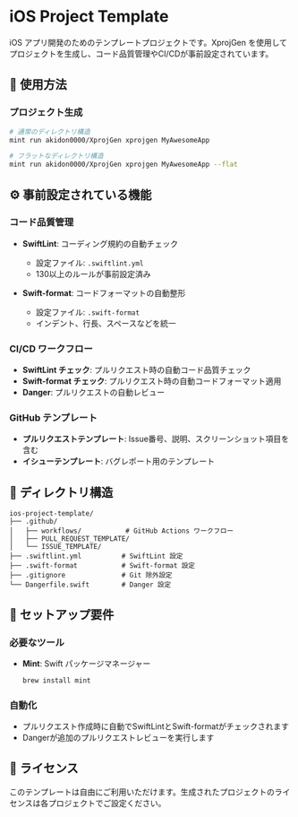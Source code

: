 # iOS Project Template

iOS アプリ開発のためのテンプレートプロジェクトです。XprojGen を使用してプロジェクトを生成し、コード品質管理やCI/CDが事前設定されています。

## 🚀 使用方法

### プロジェクト生成

```bash
# 通常のディレクトリ構造
mint run akidon0000/XprojGen xprojgen MyAwesomeApp

# フラットなディレクトリ構造
mint run akidon0000/XprojGen xprojgen MyAwesomeApp --flat
```

## ⚙️ 事前設定されている機能

### コード品質管理

- **SwiftLint**: コーディング規約の自動チェック
  - 設定ファイル: `.swiftlint.yml`
  - 130以上のルールが事前設定済み

- **Swift-format**: コードフォーマットの自動整形
  - 設定ファイル: `.swift-format`
  - インデント、行長、スペースなどを統一

### CI/CD ワークフロー

- **SwiftLint チェック**: プルリクエスト時の自動コード品質チェック
- **Swift-format チェック**: プルリクエスト時の自動コードフォーマット適用
- **Danger**: プルリクエストの自動レビュー

### GitHub テンプレート

- **プルリクエストテンプレート**: Issue番号、説明、スクリーンショット項目を含む
- **イシューテンプレート**: バグレポート用のテンプレート

## 📁 ディレクトリ構造

```
ios-project-template/
├── .github/
│   ├── workflows/           # GitHub Actions ワークフロー
│   ├── PULL_REQUEST_TEMPLATE/
│   └── ISSUE_TEMPLATE/
├── .swiftlint.yml          # SwiftLint 設定
├── .swift-format           # Swift-format 設定
├── .gitignore              # Git 除外設定
└── Dangerfile.swift        # Danger 設定
```

## 🔧 セットアップ要件

### 必要なツール

- **Mint**: Swift パッケージマネージャー
  ```bash
  brew install mint
  ```

### 自動化

- プルリクエスト作成時に自動でSwiftLintとSwift-formatがチェックされます
- Dangerが追加のプルリクエストレビューを実行します

## 📄 ライセンス

このテンプレートは自由にご利用いただけます。生成されたプロジェクトのライセンスは各プロジェクトでご設定ください。

